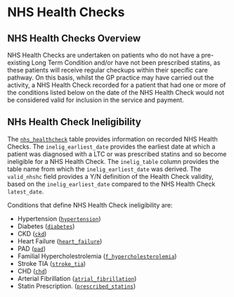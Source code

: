 # NHS Health Checks
## NHS Health Checks Overview
NHS Health Checks are undertaken on patients who do not have a pre-existing Long Term Condition and/or have not been prescribed statins, as these patients will receive regular checkups within their
specific care pathway. On this basis, whilst the GP practice may have carried out the activity, a NHS Health Check recorded for a patient that had one or more of the conditions listed below on the date of the NHS Health Check would not be considered valid for inclusion in the service and payment.

## NHs Health Check Ineligibility
The [`nhs_healthcheck`](../Data/NHS_Health_Checks.md#nhs_healthcheck-nhs-health-check-done-nhs-hc) table provides information on recorded NHS Health Checks.  The `inelig_earliest_date` provides the earliest date at which a patient was diagnosed with a LTC or was prescribed statins and so become ineligible for a NHS Health Check. The `inelig_table` column provides the table name from which the `inelig_earliest_date` was derived. The `valid_nhshc` field provides a Y/N definition of the Health Check validity, based on the `inelig_earliest_date` compared to the NHS Health Check `latest_date`.

Conditions that define NHS Health Check ineligibility are:

- Hypertension ([`hypertension`](../Data/Registers.md#hypertension-ht))
- Diabetes ([`diabetes`](../Data/Registers.md#diabetes-diabetes-mellitus-dm))
- CKD ([`ckd`](../Data/Registers.md#ckd-chronic-kidney-disease))
- Heart Failure ([`heart_failure`](../Data/Registers.md#heart_failure-hf))
- PAD ([`pad`](../Data/Registers.md#pad-peripheral-arterial-disease))
- Familial Hypercholestrolemia ([`f_hypercholesterolemia`](../Data/Registers.md#f_hypercholesterolemia-familial-hypercholesteremia-fh))
- Stroke TIA ([`stroke_tia`](../Data/Registers.md#stroke_tia-stroke-transient-ischaemia-attack))
- CHD ([`chd`](../Data/Registers.md#chd-chronic-heart-disease))
- Arterial Fibrillation ([`atrial_fibrillation`](../Data/Registers.md#atrial_fibrillation-af))
- Statin Prescription. ([`prescribed_statins`](../Data/Prescriptions.md#prescribed_statins))

